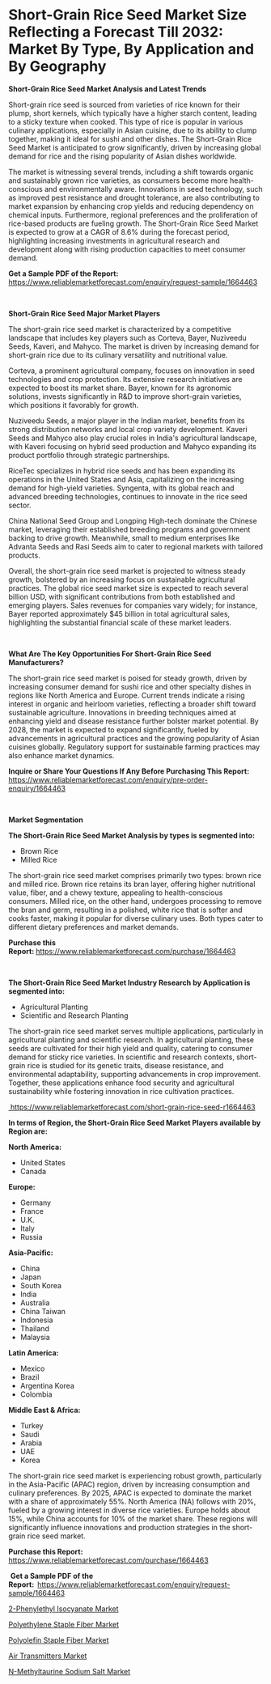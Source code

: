 <p><h1>Short-Grain Rice Seed Market Size Reflecting a Forecast Till 2032: Market By Type, By Application and By Geography</h1></p><p><strong>Short-Grain Rice Seed Market Analysis and Latest Trends</strong></p>
<p><p>Short-grain rice seed is sourced from varieties of rice known for their plump, short kernels, which typically have a higher starch content, leading to a sticky texture when cooked. This type of rice is popular in various culinary applications, especially in Asian cuisine, due to its ability to clump together, making it ideal for sushi and other dishes. The Short-Grain Rice Seed Market is anticipated to grow significantly, driven by increasing global demand for rice and the rising popularity of Asian dishes worldwide. </p><p>The market is witnessing several trends, including a shift towards organic and sustainably grown rice varieties, as consumers become more health-conscious and environmentally aware. Innovations in seed technology, such as improved pest resistance and drought tolerance, are also contributing to market expansion by enhancing crop yields and reducing dependency on chemical inputs. Furthermore, regional preferences and the proliferation of rice-based products are fueling growth. The Short-Grain Rice Seed Market is expected to grow at a CAGR of 8.6% during the forecast period, highlighting increasing investments in agricultural research and development along with rising production capacities to meet consumer demand.</p></p>
<p><strong>Get a Sample PDF of the Report:&nbsp;</strong> <a href="https://www.reliablemarketforecast.com/enquiry/request-sample/1664463?utm_campaign=1144&utm_medium=2&utm_source=Github&utm_content=ia&utm_term=23032025&utm_id=short-grain-rice-seed">https://www.reliablemarketforecast.com/enquiry/request-sample/1664463</a></p>
<p>&nbsp;</p>
<p><strong>Short-Grain Rice Seed Major Market Players</strong></p>
<p><p>The short-grain rice seed market is characterized by a competitive landscape that includes key players such as Corteva, Bayer, Nuziveedu Seeds, Kaveri, and Mahyco. The market is driven by increasing demand for short-grain rice due to its culinary versatility and nutritional value.</p><p>Corteva, a prominent agricultural company, focuses on innovation in seed technologies and crop protection. Its extensive research initiatives are expected to boost its market share. Bayer, known for its agronomic solutions, invests significantly in R&D to improve short-grain varieties, which positions it favorably for growth.</p><p>Nuziveedu Seeds, a major player in the Indian market, benefits from its strong distribution networks and local crop variety development. Kaveri Seeds and Mahyco also play crucial roles in India's agricultural landscape, with Kaveri focusing on hybrid seed production and Mahyco expanding its product portfolio through strategic partnerships.</p><p>RiceTec specializes in hybrid rice seeds and has been expanding its operations in the United States and Asia, capitalizing on the increasing demand for high-yield varieties. Syngenta, with its global reach and advanced breeding technologies, continues to innovate in the rice seed sector.</p><p>China National Seed Group and Longping High-tech dominate the Chinese market, leveraging their established breeding programs and government backing to drive growth. Meanwhile, small to medium enterprises like Advanta Seeds and Rasi Seeds aim to cater to regional markets with tailored products.</p><p>Overall, the short-grain rice seed market is projected to witness steady growth, bolstered by an increasing focus on sustainable agricultural practices. The global rice seed market size is expected to reach several billion USD, with significant contributions from both established and emerging players. Sales revenues for companies vary widely; for instance, Bayer reported approximately $45 billion in total agricultural sales, highlighting the substantial financial scale of these market leaders.</p></p>
<p>&nbsp;</p>
<p><strong>What Are The Key Opportunities For Short-Grain Rice Seed Manufacturers?</strong></p>
<p><p>The short-grain rice seed market is poised for steady growth, driven by increasing consumer demand for sushi rice and other specialty dishes in regions like North America and Europe. Current trends indicate a rising interest in organic and heirloom varieties, reflecting a broader shift toward sustainable agriculture. Innovations in breeding techniques aimed at enhancing yield and disease resistance further bolster market potential. By 2028, the market is expected to expand significantly, fueled by advancements in agricultural practices and the growing popularity of Asian cuisines globally. Regulatory support for sustainable farming practices may also enhance market dynamics.</p></p>
<p><strong>Inquire or Share Your Questions If Any Before Purchasing This Report:</strong> <a href="https://www.reliablemarketforecast.com/enquiry/pre-order-enquiry/1664463?utm_campaign=1144&utm_medium=2&utm_source=Github&utm_content=ia&utm_term=23032025&utm_id=short-grain-rice-seed">https://www.reliablemarketforecast.com/enquiry/pre-order-enquiry/1664463</a></p>
<p>&nbsp;</p>
<p><strong>Market Segmentation</strong></p>
<p><strong>The Short-Grain Rice Seed Market Analysis by types is segmented into:</strong></p>
<p><ul><li>Brown Rice</li><li>Milled Rice</li></ul></p>
<p><p>The short-grain rice seed market comprises primarily two types: brown rice and milled rice. Brown rice retains its bran layer, offering higher nutritional value, fiber, and a chewy texture, appealing to health-conscious consumers. Milled rice, on the other hand, undergoes processing to remove the bran and germ, resulting in a polished, white rice that is softer and cooks faster, making it popular for diverse culinary uses. Both types cater to different dietary preferences and market demands.</p></p>
<p><strong>Purchase this Report:&nbsp;</strong><a href="https://www.reliablemarketforecast.com/purchase/1664463?utm_campaign=1144&utm_medium=2&utm_source=Github&utm_content=ia&utm_term=23032025&utm_id=short-grain-rice-seed">https://www.reliablemarketforecast.com/purchase/1664463</a></p>
<p>&nbsp;</p>
<p><strong>The Short-Grain Rice Seed Market Industry Research by Application is segmented into:</strong></p>
<p><ul><li>Agricultural Planting</li><li>Scientific and Research Planting</li></ul></p>
<p><p>The short-grain rice seed market serves multiple applications, particularly in agricultural planting and scientific research. In agricultural planting, these seeds are cultivated for their high yield and quality, catering to consumer demand for sticky rice varieties. In scientific and research contexts, short-grain rice is studied for its genetic traits, disease resistance, and environmental adaptability, supporting advancements in crop improvement. Together, these applications enhance food security and agricultural sustainability while fostering innovation in rice cultivation practices.</p></p>
<p><a href="https://www.reliablemarketforecast.com/short-grain-rice-seed-r1664463?utm_campaign=1144&utm_medium=2&utm_source=Github&utm_content=ia&utm_term=23032025&utm_id=short-grain-rice-seed">&nbsp;https://www.reliablemarketforecast.com/short-grain-rice-seed-r1664463</a></p>
<p><strong>In terms of Region, the Short-Grain Rice Seed Market Players available by Region are:</strong></p>
<p>
    <p> <strong> North America: </strong>
        <ul>
            <li>United States</li>
            <li>Canada</li>
        </ul>
        </p> 
    <p> <strong> Europe: </strong>
        <ul>
            <li>Germany</li>
            <li>France</li>
            <li>U.K.</li>
            <li>Italy</li>
            <li>Russia</li>
        </ul>
        </p> 
    <p> <strong> Asia-Pacific: </strong>
        <ul>
            <li>China</li>
            <li>Japan</li>
            <li>South Korea</li>
            <li>India</li>
            <li>Australia</li>
            <li>China Taiwan</li>
            <li>Indonesia</li>
            <li>Thailand</li>
            <li>Malaysia</li>
        </ul>
        </p> 
    <p> <strong> Latin America: </strong>
        <ul>
            <li>Mexico</li>
            <li>Brazil</li>
            <li>Argentina Korea</li>
            <li>Colombia</li>
        </ul>
        </p> 
    <p> <strong> Middle East & Africa: </strong>
        <ul>
            <li>Turkey</li>
            <li>Saudi</li>
            <li>Arabia</li>
            <li>UAE</li>
            <li>Korea</li>
        </ul>
    </p>
    </p>
<p><p>The short-grain rice seed market is experiencing robust growth, particularly in the Asia-Pacific (APAC) region, driven by increasing consumption and culinary preferences. By 2025, APAC is expected to dominate the market with a share of approximately 55%. North America (NA) follows with 20%, fueled by a growing interest in diverse rice varieties. Europe holds about 15%, while China accounts for 10% of the market share. These regions will significantly influence innovations and production strategies in the short-grain rice seed market.</p></p>
<p><strong>Purchase this Report: </strong><a href="https://www.reliablemarketforecast.com/purchase/1664463?utm_campaign=1144&utm_medium=2&utm_source=Github&utm_content=ia&utm_term=23032025&utm_id=short-grain-rice-seed">https://www.reliablemarketforecast.com/purchase/1664463</a></p>
<p>&nbsp;<strong>Get a Sample PDF of the Report:&nbsp;&nbsp;</strong><a href="https://www.reliablemarketforecast.com/enquiry/request-sample/1664463?utm_campaign=1144&utm_medium=2&utm_source=Github&utm_content=ia&utm_term=23032025&utm_id=short-grain-rice-seed">https://www.reliablemarketforecast.com/enquiry/request-sample/1664463</a></p>
<p><strong></strong></p>
<p><p><a href="https://github.com/claracpegios/Market-Research-Report-List-1/blob/main/2-phenylethyl-isocyanate-market.md?utm_campaign=1144&utm_medium=2&utm_source=Github&utm_content=ia&utm_term=23032025&utm_id=short-grain-rice-seed">2-Phenylethyl Isocyanate Market</a></p><p><a href="https://github.com/hiwanatalak/Market-Research-Report-List-1/blob/main/polyethylene-staple-fiber-market.md?utm_campaign=1144&utm_medium=2&utm_source=Github&utm_content=ia&utm_term=23032025&utm_id=short-grain-rice-seed">Polyethylene Staple Fiber Market</a></p><p><a href="https://github.com/mukaithaisia/Market-Research-Report-List-1/blob/main/polyolefin-staple-fiber-market.md?utm_campaign=1144&utm_medium=2&utm_source=Github&utm_content=ia&utm_term=23032025&utm_id=short-grain-rice-seed">Polyolefin Staple Fiber Market</a></p><p><a href="https://github.com/damjiederyd/Market-Research-Report-List-1/blob/main/air-transmitters-market.md?utm_campaign=1144&utm_medium=2&utm_source=Github&utm_content=ia&utm_term=23032025&utm_id=short-grain-rice-seed">Air Transmitters Market</a></p><p><a href="https://github.com/failarustic/Market-Research-Report-List-1/blob/main/n-methyltaurine-sodium-salt-market.md?utm_campaign=1144&utm_medium=2&utm_source=Github&utm_content=ia&utm_term=23032025&utm_id=short-grain-rice-seed">N-Methyltaurine Sodium Salt Market</a></p></p>